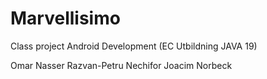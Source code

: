# Marvellisimo
 Class project Android Development (EC Utbildning JAVA 19)
 
 Omar Nasser
 Razvan-Petru 	Nechifor
 Joacim Norbeck
